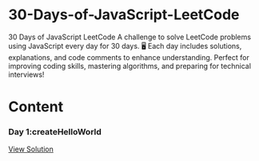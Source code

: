 # 30-Days-of-JavaScript-LeetCode
30 Days of JavaScript LeetCode A challenge to solve LeetCode problems using JavaScript every day for 30 days. 🖥️ Each day includes solutions, explanations, and code comments to enhance understanding. Perfect for improving coding skills, mastering algorithms, and preparing for technical interviews!
# Content
### Day 1:createHelloWorld
[View Solution](https://github.com/codehariom/30-Days-of-JavaScript-LeetCode/blob/main/Hello%20World%20by%20Function.js)